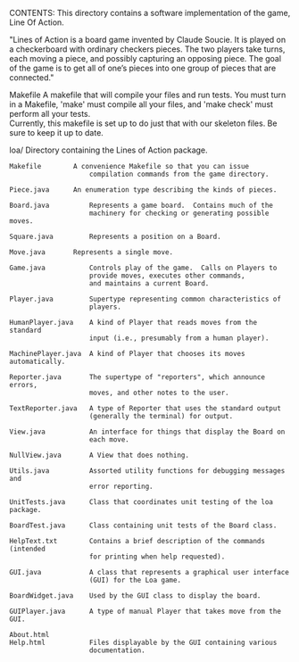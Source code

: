 CONTENTS:
This directory contains a software implementation of the game, Line Of Action.

"Lines of Action is a board game invented by Claude Soucie. It is played on a checkerboard with ordinary checkers pieces. The two players take turns, each moving a piece, and possibly capturing an opposing piece. The goal of the game is to get all of one’s pieces into one group of pieces that are connected."

	
Makefile		A makefile that will compile your
			files and run tests.  You must turn in a Makefile,
			'make' must compile all your files, and 
			'make check' must perform all your tests.  
			Currently, this makefile is set up to do just 
			that with our skeleton files.  Be sure to keep 
			it up to date.

loa/			Directory containing the Lines of Action package.

    Makefile		A convenience Makefile so that you can issue 
			            compilation commands from the game directory.

    Piece.java	 	An enumeration type describing the kinds of pieces.

    Board.java	        Represents a game board.  Contains much of the
			            machinery for checking or generating possible moves.

    Square.java         Represents a position on a Board.

    Move.java		Represents a single move.

    Game.java           Controls play of the game.  Calls on Players to
                        provide moves, executes other commands,
                        and maintains a current Board.

    Player.java         Supertype representing common characteristics of
                        players.

    HumanPlayer.java	A kind of Player that reads moves from the standard
                        input (i.e., presumably from a human player).

    MachinePlayer.java  A kind of Player that chooses its moves automatically.

    Reporter.java       The supertype of "reporters", which announce errors,
                        moves, and other notes to the user.

    TextReporter.java   A type of Reporter that uses the standard output
                        (generally the terminal) for output.

    View.java           An interface for things that display the Board on
                        each move.

    NullView.java       A View that does nothing.

    Utils.java          Assorted utility functions for debugging messages and
                        error reporting.

    UnitTests.java      Class that coordinates unit testing of the loa package.

    BoardTest.java      Class containing unit tests of the Board class.

    HelpText.txt        Contains a brief description of the commands (intended
                        for printing when help requested).

    GUI.java            A class that represents a graphical user interface
                        (GUI) for the Loa game.

    BoardWidget.java    Used by the GUI class to display the board.

    GUIPlayer.java      A type of manual Player that takes move from the GUI.

    About.html           
    Help.html           Files displayable by the GUI containing various
                        documentation.
